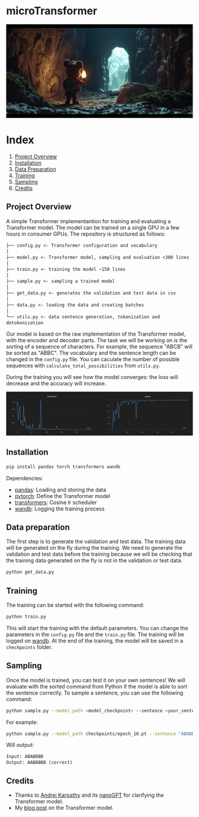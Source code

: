 # microTransformer

![Welcome Illustration](assets/welcome.jpg "Welcome Illustration")

# Index

1. [Project Overview](#project-overview)
2. [Installation](#installation)
3. [Data Preparation](#data-preparation)
4. [Training](#training)
5. [Sampling](#sampling)
6. [Credits](#credits)

## Project Overview

A simple Transformer implementantion for training and evaluating a
Transformer model. The model can be trained on a single GPU in 
a few hours in consumer GPUs. The repository is structured as follows:

```
├── config.py <- Transformer configuration and vocabulary
|
├── model.py <- Transformer model, sampling and evaluation <300 lines
|
├── train.py <- training the model ~150 lines
|
├── sample.py <- sampling a trained model
│
├── get_data.py <- generates the validation and test data in csv
│
├── data.py <- loading the data and creating batches
│
└── utils.py <- data sentence generation, tokenization and detokenization
```

Our model is based on the raw implementation of the Transformer model, with the encoder and decoder parts. The task we will be working on is the sorting of a sequence of characters. For example, the sequence "ABCB" will be sorted as "ABBC". The vocabulary and the sentence length can be changed in the `config.py` file. You can caculate the number of possible sequences with `calculate_total_possibilities` from `utils.py`.

During the training you will see how the model converges: the loss will decrease and the accuracy will increase.

![Metrics](assets/metrics.png "Metrics")

## Installation

```bash
pip install pandas torch transformers wandb
```

Dependencies:
- [pandas](https://pandas.pydata.org/): Loading and storing the data
- [pytorch](https://pytorch.org/): Define the Transformer model
- [transformers](https://huggingface.co/transformers/): Cosine lr scheduler
- [wandb](https://wandb.ai/): Logging the training process


## Data preparation

The first step is to generate the validation and test data. The training data will be generated on the fly during the training. We need to generate the validation and test data before the training because we will be checking that the training data generated on the fly is not in the validation or test data. 

```bash
python get_data.py
```

## Training

The training can be started with the following command:

```bash
python train.py
```

This will start the training with the default parameters. You can change the parameters in the `config.py` file and the `train.py` file. The training will be logged on [wandb](https://wandb.ai/). At the end of the training, the model will be saved in a `checkpoints` folder.

## Sampling

Once the model is trained, you can test it on your own sentences! We will evaluate with the sorted command from Python if the model is able to sort the sentence correctly. To sample a sentence, you can use the following command:

```bash
python sample.py --model_path <model_checkpoint> --sentence <your_sentence>
```

For example:

```bash
python sample.py --model_path checkpoints/epoch_10.pt --sentence "ABABBBB"
```

Will output:

```text
Input: ABABBBB
Output: AABBBBB (correct)
```

## Credits

- Thanks to [Andrej Karpathy](https://github.com/karpathy) and its [nanoGPT](https://github.com/karpathy/nanoGPT) for clarifying the Transformer model.
- My [blog post](https://aidventure.es/blog/transformer/) on the Transformer model. 